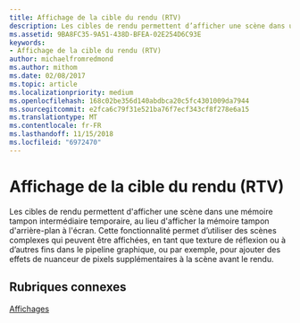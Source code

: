 ```yaml
---
title: Affichage de la cible du rendu (RTV)
description: Les cibles de rendu permettent d’afficher une scène dans une mémoire tampon intermédiaire temporaire, au lieu d’afficher la mémoire tampon d’arrière-plan à l’écran.
ms.assetid: 9BA8FC35-9A51-438D-BFEA-02E254D6C93E
keywords:
- Affichage de la cible du rendu (RTV)
author: michaelfromredmond
ms.author: mithom
ms.date: 02/08/2017
ms.topic: article
ms.localizationpriority: medium
ms.openlocfilehash: 168c02be356d140abdbca20c5fc4301009da7944
ms.sourcegitcommit: e2fca6c79f31e521ba76f7ecf343cf8f278e6a15
ms.translationtype: MT
ms.contentlocale: fr-FR
ms.lasthandoff: 11/15/2018
ms.locfileid: "6972470"
---
```

# <a name="render-target-view-rtv"></a>Affichage de la cible du rendu (RTV)


Les cibles de rendu permettent d'afficher une scène dans une mémoire tampon intermédiaire temporaire, au lieu d'afficher la mémoire tampon d'arrière-plan à l'écran. Cette fonctionnalité permet d’utiliser des scènes complexes qui peuvent être affichées, en tant que texture de réflexion ou à d’autres fins dans le pipeline graphique, ou par exemple, pour ajouter des effets de nuanceur de pixels supplémentaires à la scène avant le rendu.

## <a name="span-idrelated-topicsspanrelated-topics"></a><span id="related-topics"></span>Rubriques connexes


[Affichages](views.md)

 

 




